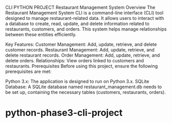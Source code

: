 CLI PYTHON PROJECT 
Restaurant Management System 
Overview
The Restaurant Management System CLI is a command-line interface (CLI) tool designed to manage restaurant-related data. It allows users to interact with a database to create, read, update, and delete information related to restaurants, customers, and orders. This system helps manage relationships between these entities efficiently.

Key Features:
Customer Management: Add, update, retrieve, and delete customer records.
Restaurant Management: Add, update, retrieve, and delete restaurant records.
Order Management: Add, update, retrieve, and delete orders.
Relationships: View orders linked to customers and restaurants.
Prerequisites
Before using this project, ensure the following prerequisites are met:

Python 3.x: The application is designed to run on Python 3.x.
SQLite Database: A SQLite database named restaurant_management.db needs to be set up, containing the necessary tables (customers, restaurants, orders).
# python-phase3-cli-project
